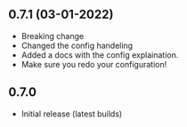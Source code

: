 
## 0.7.1 (03-01-2022)
- Breaking change
- Changed the config handeling
- Added a docs with the config explaination.
- Make sure you redo your configuration!

## 0.7.0
- Initial release (latest builds)
